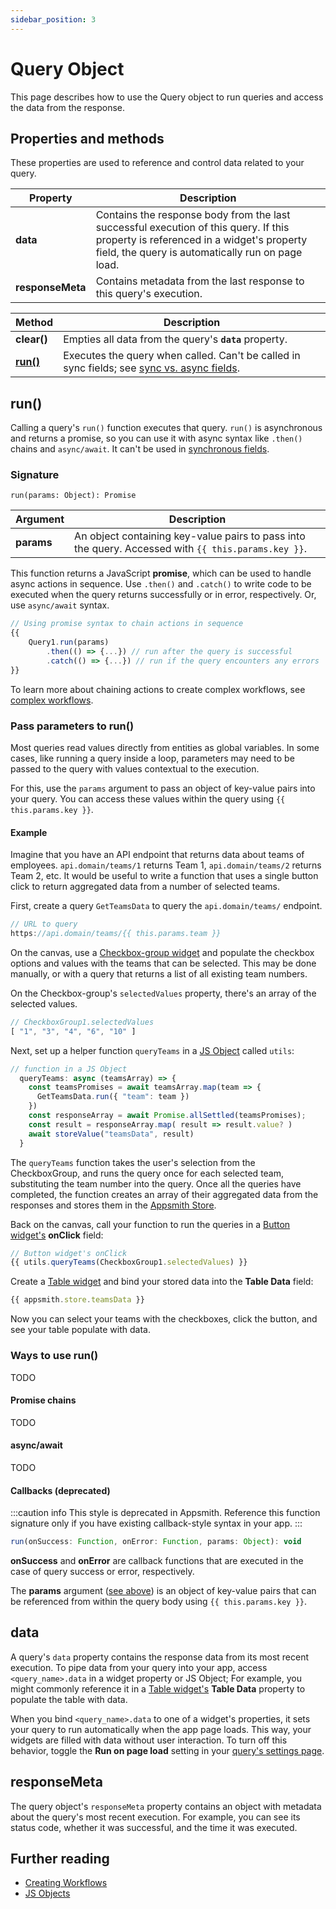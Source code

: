 ```yaml
---
sidebar_position: 3
---
```

# Query Object

This page describes how to use the Query object to run queries and access the data from the response.

## Properties and methods

These properties are used to reference and control data related to your query.

| Property         | Description                                                                                  |
| ---------------- | -------------------------------------------------------------------------------------------- |
| **data**         | Contains the response body from the last successful execution of this query. If this property is referenced in a widget's property field, the query is automatically run on page load. |
| **responseMeta** | Contains metadata from the last response to this query's execution.                          |

| Method           | Description                                                                                  |
| ---------------- | -------------------------------------------------------------------------------------------- |
| **clear()**      | Empties all data from the query's **`data`** property.                                       |
| [**run()**](#signature) | Executes the query when called. Can't be called in sync fields; see [sync vs. async fields](/core-concepts/writing-code/workflows#display-data-from-async-js-function). |

## run()

Calling a query's `run()` function executes that query. `run()` is asynchronous and returns a promise, so you can use it with async syntax like `.then()` chains and `async/await`. It can't be used in [synchronous fields](/core-concepts/writing-code/workflows#display-data-from-async-js-function).

### Signature

```
run(params: Object): Promise
```

| Argument      | Description                                                                                         |
| ------------- | --------------------------------------------------------------------------------------------------- |
| **params**    | An object containing key-value pairs to pass into the query. Accessed with `{{ this.params.key }}`. |


This function returns a JavaScript **promise**, which can be used to handle async actions in sequence. Use `.then()` and `.catch()` to write code to be executed when the query returns successfully or in error, respectively. Or, use `async/await` syntax.

```javascript
// Using promise syntax to chain actions in sequence
{{
    Query1.run(params)
        .then(() => {...}) // run after the query is successful
        .catch(() => {...}) // run if the query encounters any errors
}}
```

To learn more about chaining actions to create complex workflows, see [complex workflows](/core-concepts/writing-code/workflows#complex-workflows).

### Pass parameters to run()

Most queries read values directly from entities as global variables. In some cases, like running a query inside a loop, parameters may need to be passed to the query with values contextual to the execution.

For this, use the `params` argument to pass an object of key-value pairs into your query. You can access these values within the query using `{{ this.params.key }}`.

#### Example

Imagine that you have an API endpoint that returns data about teams of employees. `api.domain/teams/1` returns Team 1, `api.domain/teams/2` returns Team 2, etc. It would be useful to write a function that uses a single button click to return aggregated data from a number of selected teams.

First, create a query `GetTeamsData` to query the `api.domain/teams/` endpoint.

```javascript
// URL to query
https://api.domain/teams/{{ this.params.team }}
```

On the canvas, use a [Checkbox-group widget](/reference/widgets/checkbox-group/) and populate the checkbox options and values with the teams that can be selected. This may be done manually, or with a query that returns a list of all existing team numbers.

On the Checkbox-group's `selectedValues` property, there's an array of the selected values.

```javascript
// CheckboxGroup1.selectedValues
[ "1", "3", "4", "6", "10" ]
```

Next, set up a helper function `queryTeams` in a [JS Object](/core-concepts/writing-code/javascript-editor-beta) called `utils`:

```javascript
// function in a JS Object
  queryTeams: async (teamsArray) => {
    const teamsPromises = await teamsArray.map(team => {
      GetTeamsData.run({ "team": team })
    })
    const responseArray = await Promise.allSettled(teamsPromises);
    const result = responseArray.map( result => result.value? )
    await storeValue("teamsData", result)
  }
```

The `queryTeams` function takes the user's selection from the CheckboxGroup, and runs the query once for each selected team, substituting the team number into the query. Once all the queries have completed, the function creates an array of their aggregated data from the responses and stores them in the [Appsmith Store](/reference/appsmith-framework/widget-actions/store-value).

Back on the canvas, call your function to run the queries in a [Button widget's](/reference/widgets/button) **onClick** field:

```javascript
// Button widget's onClick
{{ utils.queryTeams(CheckboxGroup1.selectedValues) }}
```

Create a [Table widget](/reference/widgets/table) and bind your stored data into the **Table Data** field:

```javascript
{{ appsmith.store.teamsData }}
```

Now you can select your teams with the checkboxes, click the button, and see your table populate with data.

### Ways to use run()

TODO

#### Promise chains

TODO

#### async/await

TODO

#### Callbacks (deprecated)

:::caution info
This style is deprecated in Appsmith. Reference this function signature only if you have existing callback-style syntax in your app.
:::

```javascript
run(onSuccess: Function, onError: Function, params: Object): void
```

**onSuccess** and **onError** are callback functions that are executed in the case of query success or error, respectively.

The **params** argument ([see above](#pass-parameters-to-run)) is an object of key-value pairs that can be referenced from within the query body using `{{ this.params.key }}`.

## data

A query's `data` property contains the response data from its most recent execution. To pipe data from your query into your app, access `<query_name>.data` in a widget property or JS Object; For example, you might commonly reference it in a [Table widget's](/reference/widgets/table) **Table Data** property to populate the table with data.

When you bind `<query_name>.data` to one of a widget's properties, it sets your query to run automatically when the app page loads. This way, your widgets are filled with data without user interaction. To turn off this behavior, toggle the **Run on page load** setting in your [query's settings page](/core-concepts/data-access-and-binding/querying-a-database/query-settings).

## responseMeta

The query object's `responseMeta` property contains an object with metadata about the query's most recent execution. For example, you can see its status code, whether it was successful, and the time it was executed.

## Further reading

- [Creating Workflows](https://docs.appsmith.com/core-concepts/writing-code/workflows#complex-workflows)
- [JS Objects](/core-concepts/writing-code/javascript-editor-beta)